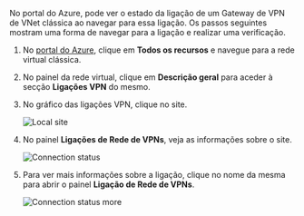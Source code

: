 No portal do Azure, pode ver o estado da ligação de um Gateway de VPN de VNet clássica ao navegar para essa ligação. Os passos seguintes mostram uma forma de navegar para a ligação e realizar uma verificação.

1. No [portal do Azure](http://portal.azure.com), clique em **Todos os recursos** e navegue para a rede virtual clássica.
2. No painel da rede virtual, clique em **Descrição geral** para aceder à secção **Ligações VPN** do mesmo.
3. No gráfico das ligações VPN, clique no site.

    ![Local site](./media/vpn-gateway-verify-connection-azureportal-classic/localsitename.png "local site")
4. No painel **Ligações de Rede de VPNs**, veja as informações sobre o site.

    ![Connection status](./media/vpn-gateway-verify-connection-azureportal-classic/siteconnectstatus.png "Connection status")
5. Para ver mais informações sobre a ligação, clique no nome da mesma para abrir o painel **Ligação de Rede de VPNs**.

    ![Connection status more](./media/vpn-gateway-verify-connection-azureportal-classic/connections4.png "Connection status more info")

<!--HONumber=Jan17_HO5-->


